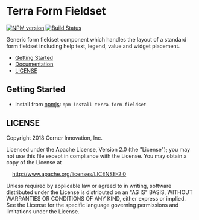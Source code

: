 # Terra Form Fieldset


[![NPM version](https://badgen.net/npm/v/terra-form-fieldset)](https://www.npmjs.org/package/terra-form-fieldset)
[![Build Status](https://badgen.net/travis/cerner/terra-core)](https://travis-ci.org/cerner/terra-core)

Generic form fieldset component which handles the layout of a standard form fieldset including help text, legend, value and widget placement.

- [Getting Started](#getting-started)
- [Documentation](https://github.com/cerner/terra-core/tree/master/packages/terra-form-fieldset/docs)
- [LICENSE](#license)

## Getting Started

- Install from [npmjs](https://www.npmjs.com): `npm install terra-form-fieldset`

## LICENSE

Copyright 2018 Cerner Innovation, Inc.

Licensed under the Apache License, Version 2.0 (the "License"); you may not use this file except in compliance with the License. You may obtain a copy of the License at

&nbsp;&nbsp;&nbsp;&nbsp;http://www.apache.org/licenses/LICENSE-2.0

Unless required by applicable law or agreed to in writing, software distributed under the License is distributed on an "AS IS" BASIS, WITHOUT WARRANTIES OR CONDITIONS OF ANY KIND, either express or implied. See the License for the specific language governing permissions and limitations under the License.
